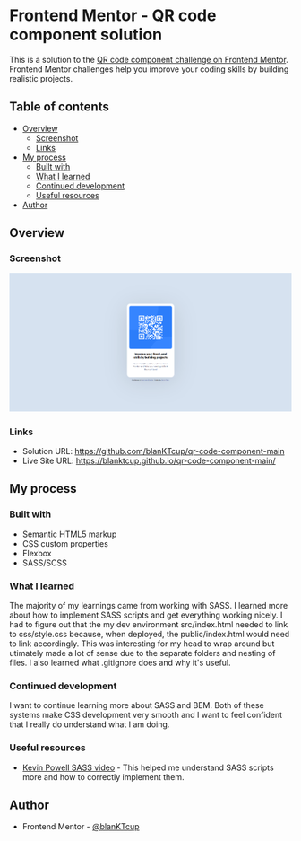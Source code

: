 # Frontend Mentor - QR code component solution

This is a solution to the [QR code component challenge on Frontend Mentor](https://www.frontendmentor.io/challenges/qr-code-component-iux_sIO_H). Frontend Mentor challenges help you improve your coding skills by building realistic projects. 

## Table of contents

- [Overview](#overview)
  - [Screenshot](#screenshot)
  - [Links](#links)
- [My process](#my-process)
  - [Built with](#built-with)
  - [What I learned](#what-i-learned)
  - [Continued development](#continued-development)
  - [Useful resources](#useful-resources)
- [Author](#author)

## Overview

### Screenshot

![](./design/solution.png)

### Links

- Solution URL: https://github.com/blanKTcup/qr-code-component-main
- Live Site URL: https://blanktcup.github.io/qr-code-component-main/

## My process

### Built with

- Semantic HTML5 markup
- CSS custom properties
- Flexbox
- SASS/SCSS

### What I learned

The majority of my learnings came from working with SASS. I learned more about how to implement SASS scripts and get everything working nicely. I had to figure out that the my dev environment src/index.html needed to link to css/style.css because, when deployed, the public/index.html would need to link accordingly. This was interesting for my head to wrap around but utimately made a lot of sense due to the separate folders and nesting of files. I also learned what .gitignore does and why it's useful.  

### Continued development

I want to continue learning more about SASS and BEM. Both of these systems make CSS development very smooth and I want to feel confident that I really do understand what I am doing.

### Useful resources

- [Kevin Powell SASS video](https://www.youtube.com/watch?v=o4cECvhrBo8&pp=ygURa2V2aW4gcG93ZWxsIHNhc3M%3D) - This helped me understand SASS scripts more and how to correctly implement them.

## Author

- Frontend Mentor - [@blanKTcup](https://www.frontendmentor.io/profile/blanKTcup)
